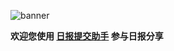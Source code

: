 ![banner](https://raw.githubusercontent.com/d2-projects/d2-daily/master/source/image/banner@2x.png)

**欢迎您使用 [日报提交助手](https://awesome.fairyever.com/article/chrome-extension.html) 参与日报分享**